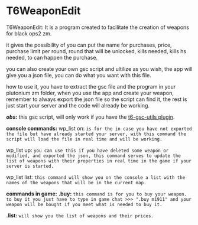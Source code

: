 # T6WeaponEdit
T6WeaponEdit: It is a program created to facilitate the creation of weapons for black ops2 zm.

it gives the possibility of you can put the name for purchases, price, purchase limit per round, round that will be unlocked, kills needed, kills hs needed, to can happen the purchase.

you can also create your own gsc script and ultilize as you wish, the app will give you a json file, you can do what you want with this file.

how to use it, you have to extract the gsc file and the program in your plutonium zm folder, when you use the app and create your weapon, remember to always export the json file so the script can find it, the rest is just start your server and the code will already be working. 

***obs:*** this gsc script, will only work if you have the [t6-gsc-utils plugin](https://github.com/fedddddd/t6-gsc-utils).

**console commands:**
wp_list on: ```is for the in case you have not exported the file but have already started your server, with this command the script will load the file in real time and will be working.```

wp_list up: ```you can use this if you have deleted some weapon or modified, and exported the json, this command serves to update the list of weapons with their properties in real time in the game if your server is started.```

wp_list list: ```this command will show you on the console a list with the names of the weapons that will be in the current map.```

**commands in game:**
**.buy:** ```this command is for you to buy your weapon. to buy it you just have to type in game chat >>> ".buy m1911" and your weapon will be bought if you meet what is needed to buy it.```

**.list:** ```will show you the list of weapons and their prices.```
